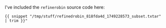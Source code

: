 I've included the `refinerobin` source code here:

```
{{ snippet "/tmp/stuff/refinedrobin_818fda4d_1749228573_subset.txtar" | trim }}"
```
